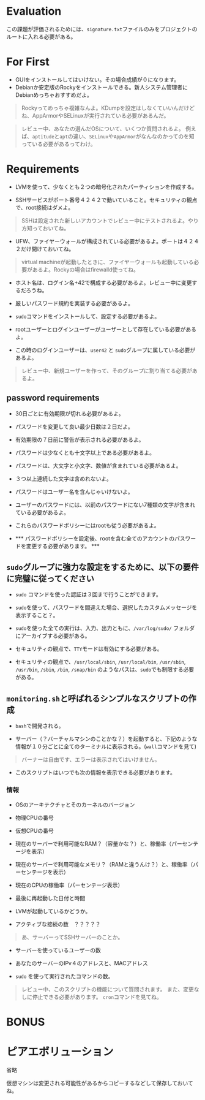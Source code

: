 
# Evaluation

この課題が評価されるためには、`signature.txt`ファイルのみをプロジェクトのルートに入れる必要がある。

# For First

* GUIをインストールしてはいけない。その場合成績が０になります。
* Debianか安定版のRockyをインストールできる。新人システム管理者にDebianめっちゃおすすめだよ。
> Rockyってめっちゃ複雑なんよ。KDumpを設定はしなくていいんだけどね、AppArmorやSELinuxが実行されている必要があるんだ。

> レビュー中、あなたの選んだOSについて、いくつか質問されるよ。
> 例えば、`aptitude`と`apt`の違い、`SELinux`や`AppArmor`がなんなのかってのを知っている必要があるってわけ。

# Requirements

* LVMを使って、少なくとも２つの暗号化されたパーティションを作成する。

* SSHサービスがポート番号４２４２で動いていること。セキュリティの観点で、root接続はダメよ。

> SSHは設定された新しいアカウントでレビュー中にテストされるよ。やり方知っておいてね。

* UFW、ファイヤーウォールが構成されている必要があるよ。ポートは４２４２だけ開けておいてね。

> virtual machineが起動したときに、ファイヤーウォールも起動している必要があるよ。Rockyの場合はfirewalld使ってね。

* ホスト名は、ログイン名+42で構成する必要があるよ。レビュー中に変更するだろうね。

* 厳しいパスワード規約を実装する必要があるよ。

* `sudo`コマンドをインストールして、設定する必要があるよ。

* rootユーザーとログインユーザーがユーザーとして存在している必要があるよ。

* この時のログインユーザーは、`user42` と `sudo`グループに属している必要があるよ。

> レビュー中、新規ユーザーを作って、そのグループに割り当てる必要があるよ。

## password requirements

* 30日ごとに有効期限が切れる必要があるよ。

* パスワードを変更して良い最少日数は２日だよ。

* 有効期限の７日前に警告が表示される必要があるよ。

* パスワードは少なくとも十文字以上である必要があるよ。

* パスワードは、大文字と小文字、数値が含まれている必要があるよ。

* ３つ以上連続した文字は含めれないよ。

* パスワードはユーザー名を含んじゃいけないよ。

* ユーザーのパスワードには、以前のパスワードにない7種類の文字が含まれている必要があるよ。

* これらのパスワードポリシーにはrootも従う必要があるよ。

* *** パスワードポリシーを設定後、rootを含む全てのアカウントのパスワードを変更する必要があります。 ***

## `sudo`グループに強力な設定をするために、以下の要件に完璧に従ってください

* `sudo` コマンドを使った認証は３回まで行うことができます。

* `sudo`を使って、パスワードを間違えた場合、選択したカスタムメッセージを表示すること？。

* `sudo`を使った全ての実行は、入力、出力ともに、`/var/log/sudo/` フォルダにアーカイブする必要がある。

* セキュリティの観点で、`TTY`モードは有効にする必要がある。

* セキュリティの観点で、`/usr/local/sbin`, `/usr/local/bin`, `/usr/sbin`, `/usr/bin`, `/sbin`, `/bin`, `/snap/bin`
のようなパスは、`sudo`でも制限する必要がある。

## `monitoring.sh`と呼ばれるシンプルなスクリプトの作成

* `bash`で開発される。

* サーバー（？バーチャルマシンのことかな？）を起動すると、下記のような情報が１０分ごとに全てのターミナルに表示される。(`wall`コマンドを見て)

> バーナーは自由です、エラーは表示されてはいけません。

* このスクリプトはいつでも次の情報を表示できる必要があります。

### 情報

* OSのアーキテクチャとそのカーネルのバージョン

* 物理CPUの番号

* 仮想CPUの番号

* 現在のサーバーで利用可能なRAM？（容量かな？）と、稼働率（パーセンテージを表示）

* 現在のサーバーで利用可能なメモリ？（RAMと違うんけ？）と、稼働率（パーセンテージを表示）

* 現在のCPUの稼働率（パーセンテージ表示）

* 最後に再起動した日付と時間

* LVMが起動しているかどうか。

* アクティブな接続の数　？？？？？

> あ、サーバーってSSHサーバーのことか。

* サーバーを使っているユーザーの数

* あなたのサーバーのIPv４のアドレスと、MACアドレス

* `sudo` を使って実行されたコマンドの数。

> レビュー中、このスクリプトの機能について質問されます。
> また、変更なしに停止できる必要があります。 `cron`コマンドを見てね。

# BONUS


# ピアエボリューション

省略

仮想マシンは変更される可能性があるからコピーするなどして保存しておいてね。
